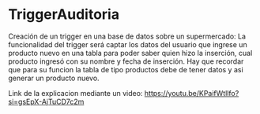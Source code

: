 # TriggerAuditoria
Creación de un trigger en una base de datos sobre un supermercado: La funcionalidad del trigger será captar los datos del usuario que ingrese un producto nuevo en una tabla para poder saber quien hizo la inserción, cual producto ingresó con su nombre y fecha de inserción. Hay que recordar que para su funcion la tabla de tipo productos debe de tener datos y asi generar un producto nuevo.


Link de la explicacion mediante un video: https://youtu.be/KPaifWtllfo?si=gsEpX-AjTuCD7c2m 


